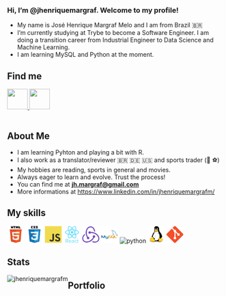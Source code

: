### Hi, I’m @jhenriquemargraf. Welcome to my profile!
- My name is José Henrique Margraf Melo and I am from Brazil :brazil:
- I’m currently studying at Trybe to become a Software Engineer. I am doing a transition career from Industrial Engineer to Data Science and Machine Learning.
- I am learning MySQL and Python at the moment.

## Find me
<a href="https://www.linkedin.com/in/jhenriquemargrafm/" target="_blank">
  <img src="https://i.ibb.co/Kx2GSrT/linkedin.png" width="48px" height="48px">
</a>
<a href="https://github.com/jhenriquemargrafm" target="_blank">
  <img src="https://cdn.iconscout.com/icon/free/png-256/github-108-438008.png" width="48px" height="48px">
</a> 
</a>

<br />
<br />

## About Me

- I am learning Pyhton and playing a bit with R.
- I also work as a translator/reviewer :brazil: :de: :us: and sports trader (:dog: :soccer:)
- My hobbies are reading, sports in general and movies. 
- Always eager to learn and evolve. Trust the process!
- You can find me at **jh.margraf@gmail.com**
- More informations at https://www.linkedin.com/in/jhenriquemargrafm/

## My skills

<img src="https://raw.githubusercontent.com/devicons/devicon/master/icons/html5/html5-original-wordmark.svg" alt="html5" width="40" height="40" style="max-width:100%;"></img>
<img src="https://raw.githubusercontent.com/devicons/devicon/master/icons/css3/css3-original-wordmark.svg" alt="css3" width="40" height="40" style="max-width:100%;"></img>
<img src="https://raw.githubusercontent.com/devicons/devicon/master/icons/javascript/javascript-original.svg" alt="javascript" width="40" height="40" style="max-width:100%;"></img>
<img src="https://raw.githubusercontent.com/devicons/devicon/master/icons/react/react-original-wordmark.svg" alt="react" width="40" height="40" style="max-width:100%;"></img>
<img src="https://raw.githubusercontent.com/devicons/devicon/master/icons/redux/redux-original.svg" alt="redux" width="40" height="40" style="max-width:100%;"></img>
<img src="https://raw.githubusercontent.com/devicons/devicon/master/icons/mysql/mysql-original-wordmark.svg" alt="mysql" width="40" height="40" style="max-width:100%;"></img>
<img src="https://cdn.icon-icons.com/icons2/112/PNG/512/python_18894.png" alt="python" width="40" height="40" style="max-width:100%;"></img>
<img src="https://raw.githubusercontent.com/devicons/devicon/master/icons/linux/linux-original.svg" alt="linux" width="40" height="40" style="max-width:100%;"></img>
<img src="https://raw.githubusercontent.com/devicons/devicon/master/icons/git/git-original.svg" alt="python" width="40" height="40" style="max-width:100%;"></img>

## Stats

<img align="left" src="https://github-readme-stats.vercel.app/api?username=jhenriquemargrafm&count_private=true&show_icons=true&theme=merko" alt="jhenriquemargrafm" />
</p>

## Portfolio




